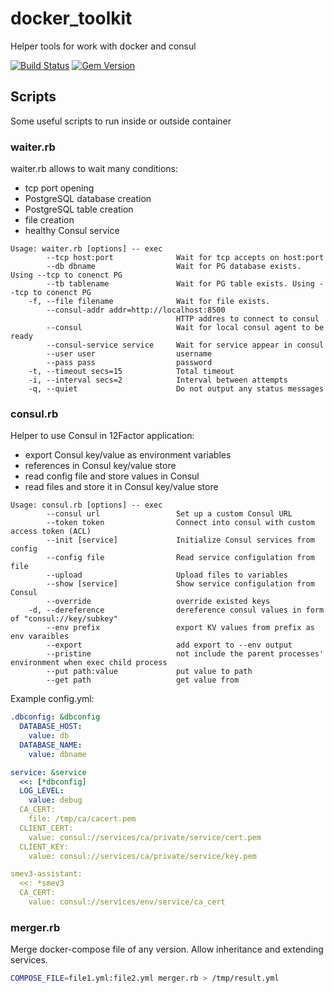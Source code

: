 # docker_toolkit
Helper tools for work with docker and consul

[![Build Status](https://travis-ci.com/RnD-Soft/docker_toolkit.svg?branch=master)](https://travis-ci.com/RnD-Soft/docker_toolkit) [![Gem Version](https://badge.fury.io/rb/docker_toolkit.svg)](https://badge.fury.io/rb/docker_toolkit)

## Scripts

Some useful scripts to run inside or outside container

### waiter.rb

waiter.rb allows to wait many conditions:

* tcp port opening
* PostgreSQL database creation
* PostgreSQL table creation
* file creation
* healthy Consul service 

```
Usage: waiter.rb [options] -- exec
        --tcp host:port              Wait for tcp accepts on host:port
        --db dbname                  Wait for PG database exists. Using --tcp to conenct PG
        --tb tablename               Wait for PG table exists. Using --tcp to conenct PG
    -f, --file filename              Wait for file exists.
        --consul-addr addr=http://localhost:8500
                                     HTTP addres to connect to consul
        --consul                     Wait for local consul agent to be ready
        --consul-service service     Wait for service appear in consul
        --user user                  username
        --pass pass                  password
    -t, --timeout secs=15            Total timeout
    -i, --interval secs=2            Interval between attempts
    -q, --quiet                      Do not output any status messages
```


### consul.rb

Helper to use Consul in 12Factor application:

* export Consul key/value as environment variables
* references in Consul key/value store
* read config file and store values in Consul
* read files and store it in Consul key/value  store

```
Usage: consul.rb [options] -- exec
        --consul url                 Set up a custom Consul URL
        --token token                Connect into consul with custom access token (ACL)
        --init [service]             Initialize Consul services from config
        --config file                Read service configulation from file
        --upload                     Upload files to variables
        --show [service]             Show service configulation from Consul
        --override                   override existed keys
    -d, --dereference                dereference consul values in form of "consul://key/subkey"
        --env prefix                 export KV values from prefix as env varaibles
        --export                     add export to --env output
        --pristine                   not include the parent processes' environment when exec child process
        --put path:value             put value to path
        --get path                   get value from
```

Example config.yml:
```yaml
.dbconfig: &dbconfig
  DATABASE_HOST:
    value: db
  DATABASE_NAME:
    value: dbname

service: &service
  <<: [*dbconfig]
  LOG_LEVEL:
    value: debug
  CA_CERT:
    file: /tmp/ca/cacert.pem
  CLIENT_CERT:
    value: consul://services/ca/private/service/cert.pem
  CLIENT_KEY:
    value: consul://services/ca/private/service/key.pem

smev3-assistant:
  <<: *smev3
  CA_CERT:
    value: consul://services/env/service/ca_cert
```

### merger.rb

Merge docker-compose file of any version. Allow inheritance and extending services.
```bash
COMPOSE_FILE=file1.yml:file2.yml merger.rb > /tmp/result.yml
```
